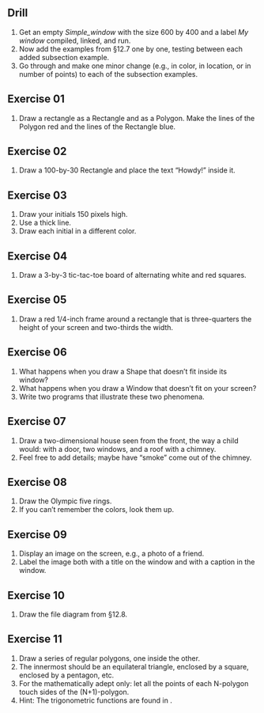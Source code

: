 ## Drill
1. Get an empty *Simple_window* with the size 600 by 400 and a label *My window* compiled, linked, and run.
1. Now add the examples from §12.7 one by one, testing between each added subsection example.
1. Go through and make one minor change (e.g., in color, in location, or in number of points) to each of the subsection examples.

## Exercise 01
1. Draw a rectangle as a Rectangle and as a Polygon. Make the lines of the Polygon red and the lines of the Rectangle blue.

## Exercise 02
1. Draw a 100-by-30 Rectangle and place the text “Howdy!” inside it.

## Exercise 03
1. Draw your initials 150 pixels high. 
1. Use a thick line. 
1. Draw each initial in a different color.

## Exercise 04
1. Draw a 3-by-3 tic-tac-toe board of alternating white and red squares.

## Exercise 05
1. Draw a red 1/4-inch frame around a rectangle that is three-quarters the height of your screen and two-thirds the width.

## Exercise 06
1. What happens when you draw a Shape that doesn’t fit inside its window?
1. What happens when you draw a Window that doesn’t fit on your screen?
1. Write two programs that illustrate these two phenomena.

## Exercise 07
1. Draw a two-dimensional house seen from the front, the way a child would: with a door, two windows, and a roof with a chimney.
1. Feel free to add details; maybe have “smoke” come out of the chimney.

## Exercise 08
1. Draw the Olympic five rings.
1. If you can’t remember the colors, look them up.

## Exercise 09
1. Display an image on the screen, e.g., a photo of a friend.
1. Label the image both with a title on the window and with a caption in the window. 

## Exercise 10
1. Draw the file diagram from §12.8.

## Exercise 11
1. Draw a series of regular polygons, one inside the other.
1. The innermost should be an equilateral triangle, enclosed by a square, enclosed by a pentagon, etc.
1. For the mathematically adept only: let all the points of each N-polygon touch sides of the (N+1)-polygon.
1. Hint: The trigonometric functions are found in <cmath>.